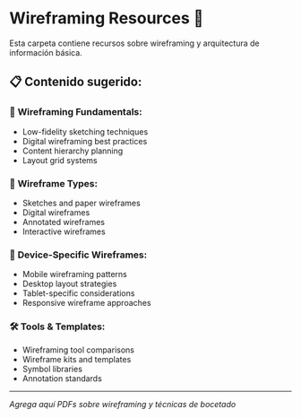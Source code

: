 # Wireframing Resources 📐

Esta carpeta contiene recursos sobre wireframing y arquitectura de información básica.

## 📋 Contenido sugerido:

### 📝 **Wireframing Fundamentals:**
- Low-fidelity sketching techniques
- Digital wireframing best practices
- Content hierarchy planning
- Layout grid systems

### 🔄 **Wireframe Types:**
- Sketches and paper wireframes
- Digital wireframes
- Annotated wireframes
- Interactive wireframes

### 📱 **Device-Specific Wireframes:**
- Mobile wireframing patterns
- Desktop layout strategies
- Tablet-specific considerations
- Responsive wireframe approaches

### 🛠️ **Tools & Templates:**
- Wireframing tool comparisons
- Wireframe kits and templates
- Symbol libraries
- Annotation standards

---
*Agrega aquí PDFs sobre wireframing y técnicas de bocetado*